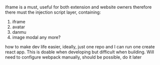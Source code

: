 iframe is a must, useful for both extension and website owners
therefore there must the injection script layer, containing:

1. iframe
2. avatar
3. danmu
4. image modal
   any more?

how to make dev life easier, ideally, just one repo and I
can run one create react app. This is doable when developing
but difficult when building. Will need to configure webpack manually,
should be possible, do it later
